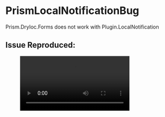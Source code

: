 # PrismLocalNotificationBug
Prism.DryIoc.Forms does not work with Plugin.LocalNotification

## Issue Reproduced:

<!-- blank line -->
<figure class="video_container">
  <video controls="true" allowfullscreen="true">
    <source src="localnotification.mp4" type="video/mp4">
  </video>
</figure>
<!-- blank line -->
